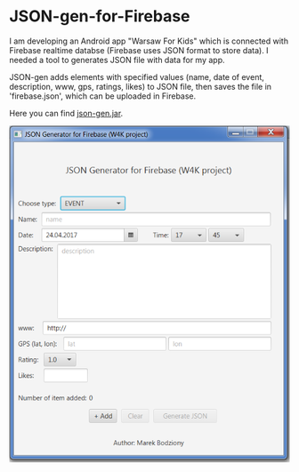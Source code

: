 # JSON-gen-for-Firebase

I am developing an Android app "Warsaw For Kids" which is connected with Firebase realtime databse (Firebase uses JSON format to store data). I needed a tool to generates JSON file with data for my app.  

JSON-gen adds elements with specified values (name, date of event, description, www, gps, ratings, likes) to JSON file, then saves the file in 'firebase.json', which can be uploaded in Firebase. 

Here you can find [json-gen.jar](https://github.com/marekbodziony/JSON-gen-for-Firebase/raw/8d1dccfc94e639b5d60e4620e379200dbb4d3132/json-gen.jar).

<img src=https://github.com/marekbodziony/JSON-gen-for-Firebase/blob/master/json-gen.png>

